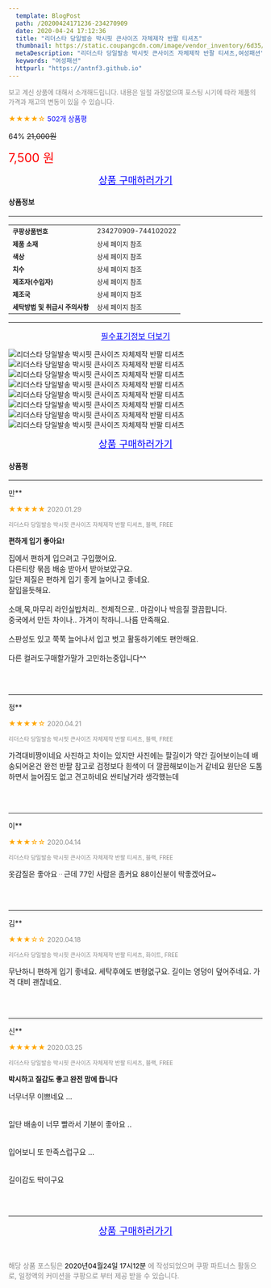 ```yaml
---
  template: BlogPost
  path: /20200424171236-234270909
  date: 2020-04-24 17:12:36
  title: "리더스타 당일발송 박시핏 큰사이즈 자체제작 반팔 티셔츠"
  thumbnail: https://static.coupangcdn.com/image/vendor_inventory/6d35/f1341d90635aeb332011f2287cbcc947374d253f63570a9b86d8fddde585.jpg
  metaDescription: "리더스타 당일발송 박시핏 큰사이즈 자체제작 반팔 티셔츠,여성패션"
  keywords: "여성패션"
  httpurl: "https://antnf3.github.io"
---
```

  
<span style="color: #888;font-size:0.8rem">보고 계신 상품에 대해서 소개해드립니다.
내용은 일절 과장없으며 포스팅 시기에 따라 제품의 가격과 재고의 변동이 있을 수 있습니다.</span>
  
<span style="color: orange;">★★★★☆</span> <span style="color: blue;font-size: 0.85rem;">502개 상품평</span>

<span style="font-size: 0.9rem">64%</span> <span style="font-size: 0.9rem">~~21,000원~~</span>

<span style="color: red;font-size: 1.5rem;">7,500 원</span>



<p align="center"><a href="http://me2.do/IgtkV3KD" style="font-size: 1.2rem; color: blue;">상품 구매하러가기</a></p>

#### 상품정보

---

|                  |                       |
| ---------------- | --------------------- |
| **<span style="font-size:0.8rem;">쿠팡상품번호</span>** | <span style="font-size:0.8rem;">234270909-744102022</span> |
| **<span style="font-size:0.8rem;">제품 소재</span>**    | <span style="font-size:0.8rem;">상세 페이지 참조</span>        |
| **<span style="font-size:0.8rem;">색상</span>**    | <span style="font-size:0.8rem;">상세 페이지 참조</span>        |
| **<span style="font-size:0.8rem;">치수</span>**    | <span style="font-size:0.8rem;">상세 페이지 참조</span>        |
| **<span style="font-size:0.8rem;">제조자(수입자)</span>**    | <span style="font-size:0.8rem;">상세 페이지 참조</span>        |
| **<span style="font-size:0.8rem;">제조국</span>**    | <span style="font-size:0.8rem;">상세 페이지 참조</span>        |
| **<span style="font-size:0.8rem;">세탁방법 및 취급시 주의사항</span>**    | <span style="font-size:0.8rem;">상세 페이지 참조</span>        |




---

<p align="center"><a href="http://me2.do/IgtkV3KD" style="font-size: 1rem; color: blue;">필수표기정보 더보기</a></p>

![리더스타 당일발송 박시핏 큰사이즈 자체제작 반팔 티셔츠](http://thumbnail9.coupangcdn.com/thumbnails/remote/q89/image/vendor_inventory/70c7/526d776b1d3546b714fc542251410d5fffcf18bb2c04989d20a8385999ec.jpg)
![리더스타 당일발송 박시핏 큰사이즈 자체제작 반팔 티셔츠](http://thumbnail7.coupangcdn.com/thumbnails/remote/q89/image/vendor_inventory/d044/55baca0b992229a61a8356327c35e70d1bf802478190359d75900b3fb3c4.jpg)
![리더스타 당일발송 박시핏 큰사이즈 자체제작 반팔 티셔츠](http://thumbnail6.coupangcdn.com/thumbnails/remote/q89/image/vendor_inventory/717a/c485991737883a63f38c1152fe9f1a37af670de19c3a676cefddf739529b.jpg)
![리더스타 당일발송 박시핏 큰사이즈 자체제작 반팔 티셔츠](http://thumbnail10.coupangcdn.com/thumbnails/remote/q89/image/vendor_inventory/c456/24a80653c4ce35bc03a25674e06eccd4e7d01686f981b998b59bafa000b3.jpg)
![리더스타 당일발송 박시핏 큰사이즈 자체제작 반팔 티셔츠](http://thumbnail7.coupangcdn.com/thumbnails/remote/q89/image/vendor_inventory/017a/c36824be8eaee523f2f0c0207bf509d5156261013850761fa501a34e9266.jpg)
![리더스타 당일발송 박시핏 큰사이즈 자체제작 반팔 티셔츠](http://thumbnail10.coupangcdn.com/thumbnails/remote/q89/image/vendor_inventory/0164/1dc276bbce72606acf8dfcbb3b9f9b5107a37cc4d12831dbb129f0fe3d0b.jpg)
![리더스타 당일발송 박시핏 큰사이즈 자체제작 반팔 티셔츠](http://thumbnail9.coupangcdn.com/thumbnails/remote/q89/image/vendor_inventory/4d92/9aad4334507b1dd95c7bc842029fa2f0e9bb7987ac89a7e75c6815644513.jpg)
![리더스타 당일발송 박시핏 큰사이즈 자체제작 반팔 티셔츠](http://thumbnail7.coupangcdn.com/thumbnails/remote/q89/image/vendor_inventory/9857/3ce2392a2f56f28e159961bba7eb563bbdcd7739772274dcaffa4555a373.jpg)

<p align="center"><a href="http://me2.do/IgtkV3KD" style="font-size: 1.2rem; color: blue;">상품 구매하러가기</a></p>

#### 상품평
  
---
  
만**
    
<span style="color: orange;">★★★★★</span> <span style="font-size:0.8rem;color: #888;">2020.01.29</span>
    
<span style="color: #888;font-size:0.7rem">리더스타 당일발송 박시핏 큰사이즈 자체제작 반팔 티셔츠, 블랙, FREE</span>
    
<span style="font-size:0.85rem">**편하게 입기 좋아요!**</span>
    
<span style="font-size: 0.9rem;">집에서 편하게 입으려고 구입했어요.<br/>다른티랑 묶음 배송 받아서 받아보았구요.<br/>일단 제질은 편하게 입기 좋게 늘어나고 좋네요.<br/>잘입을듯해요.<br/><br/>소매,목,마무리 라인실밥처리.. 전체적으로.. 마감이나 박음질 깔끔합니다.<br/>중국에서 만든 차이나.. 가겨이 착하니..나름 만족해요.<br/><br/>스판성도 있고 쭉쭉 늘어나서 입고 벗고 활동하기에도 편안해요.<br/><br/>다른 컬러도구매할가말가 고민하는중입니다^^</span>
    
<br>
<br>

---
  
정**
    
<span style="color: orange;">★★★★☆</span> <span style="font-size:0.8rem;color: #888;">2020.04.21</span>
    
<span style="color: #888;font-size:0.7rem">리더스타 당일발송 박시핏 큰사이즈 자체제작 반팔 티셔츠, 블랙, FREE</span>
    

    
<span style="font-size: 0.9rem;">가격대비짱이네요 사진하고 차이는 있지만  사진에는 팔길이가 약간 길어보이는데  배송되어온건 완전 반팔  참고로 검정보다 흰색이  더 깔끔해보이는거 같네요 원단은 도톰하면서 늘어짐도 없고 견고하네요 싼티날거라 생각했는데</span>
    
<br>
<br>

---
  
이**
    
<span style="color: orange;">★★★☆☆</span> <span style="font-size:0.8rem;color: #888;">2020.04.14</span>
    
<span style="color: #888;font-size:0.7rem">리더스타 당일발송 박시핏 큰사이즈 자체제작 반팔 티셔츠, 블랙, FREE</span>
    

    
<span style="font-size: 0.9rem;">옷감질은 좋아요ᆢ근데 77인 사람은 좀커요 88이신분이 딱좋겠어요~</span>
    
<br>
<br>

---
  
김**
    
<span style="color: orange;">★★★☆☆</span> <span style="font-size:0.8rem;color: #888;">2020.04.18</span>
    
<span style="color: #888;font-size:0.7rem">리더스타 당일발송 박시핏 큰사이즈 자체제작 반팔 티셔츠, 화이트, FREE</span>
    

    
<span style="font-size: 0.9rem;">무난하니 편하게 입기 좋네요. 세탁후에도 변형없구요. 길이는 엉덩이 덮어주네요. 가격 대비 괜찮네요.</span>
    
<br>
<br>

---
  
신**
    
<span style="color: orange;">★★★★★</span> <span style="font-size:0.8rem;color: #888;">2020.03.25</span>
    
<span style="color: #888;font-size:0.7rem">리더스타 당일발송 박시핏 큰사이즈 자체제작 반팔 티셔츠, 블랙, FREE</span>
    
<span style="font-size:0.85rem">**박시하고 질감도 좋고 완전 맘에 듭니다**</span>
    
<span style="font-size: 0.9rem;">너무너무 이쁘네요 ... <br/><br/><br/>일단 배송이 너무 빨라서 기분이 좋아요 .. <br/><br/><br/>입어보니 또 만족스럽구요 ... <br/><br/><br/>길이감도 딱이구요</span>
    
<br>
<br>


  
---
  
<p align="center"><a href="http://me2.do/IgtkV3KD" style="font-size: 1.2rem; color: blue;">상품 구매하러가기</a></p>
  
<br>
  
<span style="font-size: 0.85rem; color: #888;">해당 상품 포스팅은 <span style="color: #000;"> 2020년04월24일 17시12분 </span> 에 작성되었으며 쿠팡 파트너스 활동으로, 일정액의 커미션을 쿠팡으로 부터 제공 받을 수 있습니다.</span>